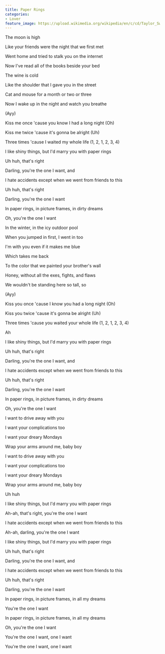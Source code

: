 ```yaml
---
title: Paper Rings
categories:
- Lover
feature_image: https://upload.wikimedia.org/wikipedia/en/c/cd/Taylor_Swift_-_Lover.png
--- 
```

The moon is high

Like your friends were the night that we first met

Went home and tried to stalk you on the internet

Now I've read all of the books beside your bed

The wine is cold

Like the shoulder that I gave you in the street

Cat and mouse for a month or two or three

Now I wake up in the night and watch you breathe

(Ayy)

Kiss me once 'cause you know I had a long night (Oh)

Kiss me twice 'cause it's gonna be alright (Uh)

Three times 'cause I waited my whole life (1, 2, 1, 2, 3, 4)

I like shiny things, but I'd marry you with paper rings

Uh huh, that's right

Darling, you're the one I want, and

I hate accidents except when we went from friends to this

Uh huh, that's right

Darling, you're the one I want

In paper rings, in picture frames, in dirty dreams

Oh, you're the one I want

In the winter, in the icy outdoor pool

When you jumped in first, I went in too

I'm with you even if it makes me blue

Which takes me back

To the color that we painted your brother's wall

Honey, without all the exes, fights, and flaws

We wouldn't be standing here so tall, so

(Ayy)

Kiss you once 'cause I know you had a long night (Oh)

Kiss you twice 'cause it's gonna be alright (Uh)

Three times 'cause you waited your whole life (1, 2, 1, 2, 3, 4)

Ah

I like shiny things, but I'd marry you with paper rings

Uh huh, that's right

Darling, you're the one I want, and

I hate accidents except when we went from friends to this

Uh huh, that's right

Darling, you're the one I want

In paper rings, in picture frames, in dirty dreams

Oh, you're the one I want

I want to drive away with you

I want your complications too

I want your dreary Mondays

Wrap your arms around me, baby boy

I want to drive away with you

I want your complications too

I want your dreary Mondays

Wrap your arms around me, baby boy

Uh huh

I like shiny things, but I'd marry you with paper rings

Ah-ah, that's right, you're the one I want

I hate accidents except when we went from friends to this

Ah-ah, darling, you're the one I want

I like shiny things, but I'd marry you with paper rings

Uh huh, that's right

Darling, you're the one I want, and

I hate accidents except when we went from friends to this

Uh huh, that's right

Darling, you're the one I want

In paper rings, in picture frames, in all my dreams

You're the one I want

In paper rings, in picture frames, in all my dreams

Oh, you're the one I want

You're the one I want, one I want

You're the one I want, one I want